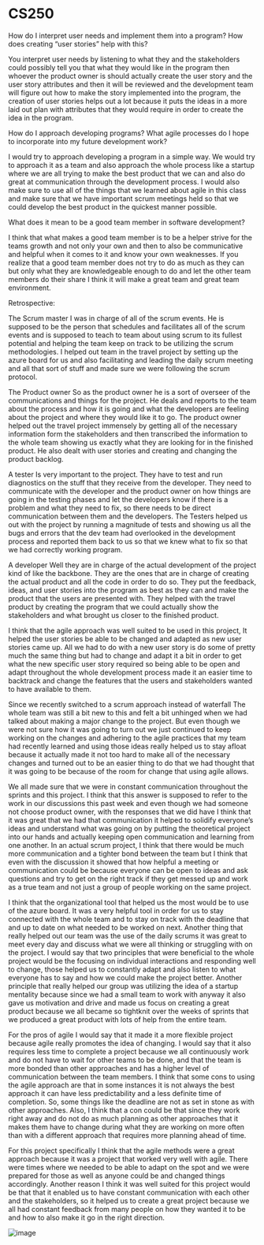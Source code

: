 # CS250
How do I interpret user needs and implement them into a program? How does creating “user stories” help with this?

You interpret user needs by listening to what they and the stakeholders could possibly tell you that what they would like in the program then whoever the product owner is should actually create the user story and the user story attributes and then it will be reviewed and the development team will figure out how to make the story implemented into the program, the creation of user stories helps out a lot because it puts the ideas in a more laid out plan with attributes that they would require in order to create the idea in the program.

How do I approach developing programs? What agile processes do I hope to incorporate into my future development work?

I would try to approach developing a program in a simple way. We would try to approach it as a team and also approach the whole process like a startup where we are all trying to make the best product that we can and also do great at communication through the development process. I would also make sure to use all of the things that we learned about agile  in this class and make sure that we have important scrum meetings held so that we could develop the best product in the quickest manner possible.

What does it mean to be a good team member in software development?

I think that what makes a good team member is to be a helper strive for the teams growth and not only your own and then to also be communicative and helpful when it comes to it and know your own weaknesses. If you realize that a good team member does not try to do as much as they can but only what they are knowledgeable enough to do and let the other team members do their share I think it will make a great team and great team environment.

Retrospective:

The Scrum master I was in charge of all of the scrum events. He is supposed to be the person that schedules and facilitates all of the scrum events and is supposed to teach to team about using scrum to its fullest potential and helping the team keep on track to be utilizing the scrum methodologies. I helped out team in the travel project by setting up the azure board for us and also facilitating and leading the daily scrum meeting and all that sort of stuff and made sure we were following the scrum protocol.

The Product owner So as the product owner he is a sort of overseer of the communications and things for the project. He deals and reports to the team about the process and how it is going and what the developers are feeling about the project and where they would like it to go.  The product owner helped out the travel project immensely by getting all of the necessary information form the stakeholders and then transcribed the information to the whole team showing us exactly what they are looking for in the finished product. He also dealt with user stories and creating and changing the product backlog.

A tester Is very important to the project. They have to test and run diagnostics on the stuff that they receive from the developer. They need to communicate with the developer and the product owner on how things are going in the testing phases and let the developers know if there is a problem and what they need to fix, so there needs to be direct communication between them and the developers. The Testers helped us out with the project by running a magnitude of tests and showing us all the bugs and errors that the dev team had overlooked in the development process and reported them back to us so that we knew what to fix so that we had correctly working program.

A developer Well they are in charge of the actual development of the project kind of like the backbone. They are the ones that are in charge of creating the actual product and all the code in order to do so. They put the feedback, ideas, and user stories into the program as best as they can and make the product that the users are presented with. They helped with the travel product by creating the program that we could actually show the stakeholders and what brought us closer to the finished product.

I think that the agile approach was well suited to be used in this project, It helped the user stories be able to be changed and adapted as new user stories came up. All we had to do with a new user story is do some of pretty much the same thing but had to change and adapt it a bit in order to get what the new specific user story required so being able to be open and adapt throughout the whole development process made it an easier time to backtrack and change the features that the users and stakeholders wanted to have available to them.

Since we recently switched to a scrum approach instead of waterfall The whole team was still a bit new to this and felt  a bit unhinged when we had talked about making a major change to the project. But even though we were not sure how it was going to turn out we just continued to keep working on the changes and adhering to the agile practices that my team had recently learned and using those ideas really helped us to stay afloat because it actually made it not too hard to make all of the necessary changes and turned out to be an easier thing to do that we had thought that it was going to be because of the room for change that using agile allows.

We all made sure that we were in constant communication throughout the sprints and this project. I think that this answer is supposed to refer to the work in our discussions this past week and even though we had someone not choose product owner, with the responses that we did have I think that it was great that we had that communication it helped to solidify everyone’s ideas and understand what was going on by putting the theoretical project into our hands and actually keeping open communication and learning from one another. In an actual scrum project, I think that there would be much more communication and a tighter bond between the team but I think that even with the discussion it showed that how helpful a meeting or communication could be because everyone can be open to ideas and ask questions and try to get on the right track if they get messed up and work as a true team and not just a group of people working on the same project.


I think that the organizational tool that helped us the most would be to use of the azure board. It was a very helpful tool in order for us to stay connected with the whole team and to stay on track with the deadline that and up to date on what needed to be worked on next. Another thing that really helped out our team was the use of the daily scrums it was great to meet every day and discuss what we were all thinking or struggling with on the project. I would say that two principles that were beneficial to the whole project would be the focusing on individual interactions and responding well to change, those helped us to constantly adapt and also listen to what everyone has to say and how we could make the project better. Another principle that really helped our group was utilizing the idea of a startup mentality because since we had a small team to work with anyway it also gave us motivation and drive and made us focus on creating a great product because we all became so tightknit over the weeks of sprints that we produced a great product with lots of help from the entire team.


For the pros of agile I would say that it made it a more flexible project because agile really promotes the idea of changing. I would say that it also requires less time to complete a project because we all continuously work and do not have to wait for other teams to be done, and that the team is more bonded than other approaches and has a higher level of communication between the team members. I think that some cons to using the agile approach are that in some instances it is not always the best approach it can have less predictability and a less definite time of completion. So, some things like the deadline are not as set in stone as with other approaches. Also, I think that a con could be that since they work right away and do not do as much planning as other approaches that it makes them have to change during what they are working on more often than with a different approach that requires more planning ahead of time.


For this project specifically I think that the agile methods were a great approach because it was a project that worked very well with agile. There were times where we needed to be able to adapt on the spot and we were prepared for those as well as anyone could be and changed things accordingly. Another reason I think it was well suited for this project would be that that it enabled us to have constant communication with each other and the stakeholders, so it helped us to create a great project because we all had constant feedback from many people on how they wanted it to be and how to also make it go in the right direction.

![image](https://github.com/matythemus/CS250/assets/112601476/28a878c7-0fd2-424d-acac-c77b7d36ce48)


